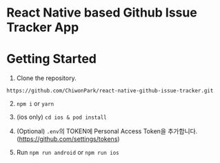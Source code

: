 # React Native based Github Issue Tracker App

# Getting Started

1. Clone the repository.
```
https://github.com/ChiwonPark/react-native-github-issue-tracker.git
```

2. `npm i` or `yarn`

3. (ios only) `cd ios & pod install` 

4. (Optional) `.env`의 TOKEN에 Personal Access Token을 추가합니다.
 (https://github.com/settings/tokens)
 
5. Run
`npm run android` or `npm run ios`
